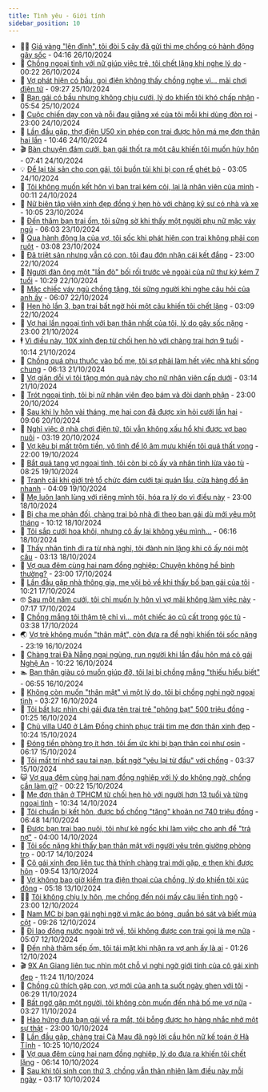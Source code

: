 ```yaml
---
title: Tình yêu - Giới tính
sidebar_position: 10
---
```


<!-- dantri-tinh-yeu-gioi-tinh:START -->
- 👨‍🏫 [Giá vàng &quot;lên đỉnh&quot;, tôi đòi 5 cây đã gửi thì mẹ chồng có hành động gây sốc](https://dantri.com.vn/tinh-yeu-gioi-tinh/gia-vang-len-dinh-toi-doi-5-cay-da-gui-thi-me-chong-co-hanh-dong-gay-soc-20241025115946529.htm) - 04:16 26/10/2024
- 🦣 [Chồng ngoại tình với nữ giúp việc trẻ, tôi chết lặng khi nghe lý do](https://dantri.com.vn/tinh-yeu-gioi-tinh/chong-ngoai-tinh-voi-nu-giup-viec-tre-toi-chet-lang-khi-nghe-ly-do-20241025110633873.htm) - 00:22 26/10/2024
- 🔭 [Vợ phát hiện có bầu, gọi điện không thấy chồng nghe vì... mải chơi điện tử](https://dantri.com.vn/tinh-yeu-gioi-tinh/vo-phat-hien-co-bau-goi-dien-khong-thay-chong-nghe-vi-mai-choi-dien-tu-20241025131908975.htm) - 09:27 25/10/2024
- 🧐 [Bạn gái có bầu nhưng không chịu cưới, lý do khiến tôi khó chấp nhận](https://dantri.com.vn/tinh-yeu-gioi-tinh/ban-gai-co-bau-nhung-khong-chiu-cuoi-ly-do-khien-toi-kho-chap-nhan-20241025092050038.htm) - 05:54 25/10/2024
- 🫶 [Cuộc chiến dạy con và nỗi đau giằng xé của tôi mỗi khi dùng đòn roi](https://dantri.com.vn/tinh-yeu-gioi-tinh/cuoc-chien-day-con-va-noi-dau-giang-xe-cua-toi-moi-khi-dung-don-roi-20241021152643756.htm) - 23:00 24/10/2024
- 💃 [Lần đầu gặp, thợ điện U50 xin phép con trai được hôn má mẹ đơn thân hai lần](https://dantri.com.vn/tinh-yeu-gioi-tinh/lan-dau-gap-tho-dien-u50-xin-phep-con-trai-duoc-hon-ma-me-don-than-hai-lan-20241023092511274.htm) - 10:46 24/10/2024
- 🎬 [Bàn chuyện đám cưới, bạn gái thốt ra một câu khiến tôi muốn hủy hôn](https://dantri.com.vn/tinh-yeu-gioi-tinh/ban-chuyen-dam-cuoi-ban-gai-thot-ra-mot-cau-khien-toi-muon-huy-hon-20241024090231255.htm) - 07:41 24/10/2024
- 💡 [Để lại tài sản cho con gái, tôi buồn tủi khi bị con rể ghét bỏ](https://dantri.com.vn/tinh-yeu-gioi-tinh/de-lai-tai-san-cho-con-gai-toi-buon-tui-khi-bi-con-re-ghet-bo-20241023161328647.htm) - 03:05 24/10/2024
- 🙉 [Tôi không muốn kết hôn vì bạn trai kém cỏi, lại là nhân viên của mình](https://dantri.com.vn/tinh-yeu-gioi-tinh/toi-khong-muon-ket-hon-vi-ban-trai-kem-coi-lai-la-nhan-vien-cua-minh-20240905214752814.htm) - 00:11 24/10/2024
- 🚦 [Nữ biên tập viên xinh đẹp đồng ý hẹn hò với chàng kỹ sư có nhà và xe](https://dantri.com.vn/tinh-yeu-gioi-tinh/nu-bien-tap-vien-xinh-dep-dong-y-hen-ho-voi-chang-ky-su-co-nha-va-xe-20241022084231901.htm) - 10:05 23/10/2024
- 🥸 [Đến thăm bạn trai ốm, tôi sững sờ khi thấy một người phụ nữ mặc váy ngủ](https://dantri.com.vn/tinh-yeu-gioi-tinh/den-tham-ban-trai-om-toi-sung-so-khi-thay-mot-nguoi-phu-nu-mac-vay-ngu-20241022095730873.htm) - 06:03 23/10/2024
- 🤡 [Qua hành động lạ của vợ, tôi sốc khi phát hiện con trai không phải con ruột](https://dantri.com.vn/tinh-yeu-gioi-tinh/qua-hanh-dong-la-cua-vo-toi-soc-khi-phat-hien-con-trai-khong-phai-con-ruot-20241021145935123.htm) - 03:08 23/10/2024
- 🦩 [Đã triệt sản nhưng vẫn có con, tôi đau đớn nhận cái kết đắng](https://dantri.com.vn/tinh-yeu-gioi-tinh/da-triet-san-nhung-van-co-con-toi-dau-don-nhan-cai-ket-dang-20241021151556984.htm) - 23:00 22/10/2024
- 🤡 [Người đàn ông một &quot;lần đò&quot; bối rối trước vẻ ngoài của nữ thư ký kém 7 tuổi](https://dantri.com.vn/tinh-yeu-gioi-tinh/nguoi-dan-ong-mot-lan-do-boi-roi-truoc-ve-ngoai-cua-nu-thu-ky-kem-7-tuoi-20241021040333742.htm) - 10:29 22/10/2024
- 🌊 [Mặc chiếc váy ngủ chồng tặng, tôi sững người khi nghe câu hỏi của anh ấy](https://dantri.com.vn/tinh-yeu-gioi-tinh/mac-chiec-vay-ngu-chong-tang-toi-sung-nguoi-khi-nghe-cau-hoi-cua-anh-ay-20241021081356473.htm) - 06:07 22/10/2024
- 🐘 [Hẹn hò lần 3, bạn trai bất ngờ hỏi một câu khiến tôi chết lặng](https://dantri.com.vn/tinh-yeu-gioi-tinh/hen-ho-lan-3-ban-trai-bat-ngo-hoi-mot-cau-khien-toi-chet-lang-20241019113717439.htm) - 03:09 22/10/2024
- 🚀 [Vợ hai lần ngoại tình với bạn thân nhất của tôi, lý do gây sốc nặng](https://dantri.com.vn/tinh-yeu-gioi-tinh/vo-hai-lan-ngoai-tinh-voi-ban-than-nhat-cua-toi-ly-do-gay-soc-nang-20241019174355855.htm) - 23:00 21/10/2024
- 🕴 [Vì điều này, 10X xinh đẹp từ chối hẹn hò với chàng trai hơn 9 tuổi](https://dantri.com.vn/tinh-yeu-gioi-tinh/vi-dieu-nay-10x-xinh-dep-tu-choi-hen-ho-voi-chang-trai-hon-9-tuoi-20241020131309250.htm) - 10:14 21/10/2024
- 🚀 [Chồng quá phụ thuộc vào bố mẹ, tôi sợ phải làm hết việc nhà khi sống chung](https://dantri.com.vn/tinh-yeu-gioi-tinh/chong-qua-phu-thuoc-vao-bo-me-toi-so-phai-lam-het-viec-nha-khi-song-chung-20241018181021556.htm) - 06:13 21/10/2024
- 👺 [Vợ giận dỗi vì tôi tặng món quà này cho nữ nhân viên cấp dưới](https://dantri.com.vn/tinh-yeu-gioi-tinh/vo-gian-doi-vi-toi-tang-mon-qua-nay-cho-nu-nhan-vien-cap-duoi-20241018094216262.htm) - 03:14 21/10/2024
- 💄 [Trót ngoại tình, tôi bị nữ nhân viên đeo bám và đòi danh phận](https://dantri.com.vn/tinh-yeu-gioi-tinh/trot-ngoai-tinh-toi-bi-nu-nhan-vien-deo-bam-va-doi-danh-phan-20241012200312306.htm) - 23:00 20/10/2024
- 🌊 [Sau khi ly hôn vài tháng, mẹ hai con đã được xin hỏi cưới lần hai](https://dantri.com.vn/tinh-yeu-gioi-tinh/sau-khi-ly-hon-vai-thang-me-hai-con-da-duoc-xin-hoi-cuoi-lan-hai-20241019144340414.htm) - 09:06 20/10/2024
- 🚦 [Nghỉ việc ở nhà chơi điện tử, tôi vẫn không xấu hổ khi được vợ bao nuôi](https://dantri.com.vn/tinh-yeu-gioi-tinh/nghi-viec-o-nha-choi-dien-tu-toi-van-khong-xau-ho-khi-duoc-vo-bao-nuoi-20241019164058752.htm) - 03:19 20/10/2024
- 👹 [Vợ kêu bị mất trộm tiền, vô tình để lộ âm mưu khiến tôi quá thất vọng](https://dantri.com.vn/tinh-yeu-gioi-tinh/vo-keu-bi-mat-trom-tien-vo-tinh-de-lo-am-muu-khien-toi-qua-that-vong-20241019100311338.htm) - 22:00 19/10/2024
- 🚀 [Bắt quả tang vợ ngoại tình, tôi còn bị cô ấy và nhân tình lừa vào tù](https://dantri.com.vn/tinh-yeu-gioi-tinh/bat-qua-tang-vo-ngoai-tinh-toi-con-bi-co-ay-va-nhan-tinh-lua-vao-tu-20241014162203178.htm) - 08:25 19/10/2024
- 🌁 [Tranh cãi khi giới trẻ tổ chức đám cưới tại quán lẩu, cửa hàng đồ ăn nhanh](https://dantri.com.vn/tinh-yeu-gioi-tinh/tranh-cai-khi-gioi-tre-to-chuc-dam-cuoi-tai-quan-lau-cua-hang-do-an-nhanh-20241018190112229.htm) - 04:09 19/10/2024
- 🧰 [Mẹ luôn lạnh lùng với riêng mình tôi, hóa ra lý do vì điều này](https://dantri.com.vn/tinh-yeu-gioi-tinh/me-luon-lanh-lung-voi-rieng-minh-toi-hoa-ra-ly-do-vi-dieu-nay-20241017205908218.htm) - 23:00 18/10/2024
- 🦅 [Bị cha mẹ phản đối, chàng trai bỏ nhà đi theo bạn gái dù mới yêu một tháng](https://dantri.com.vn/tinh-yeu-gioi-tinh/bi-cha-me-phan-doi-chang-trai-bo-nha-di-theo-ban-gai-du-moi-yeu-mot-thang-20241018084343790.htm) - 10:12 18/10/2024
- 🌈 [Tôi sắp cưới hoa khôi, nhưng cô ấy lại không yêu mình...](https://dantri.com.vn/tinh-yeu-gioi-tinh/toi-sap-cuoi-hoa-khoi-nhung-co-ay-lai-khong-yeu-minh-20241017205157417.htm) - 06:16 18/10/2024
- 🌋 [Thấy nhân tình đi ra từ nhà nghỉ, tôi đành nín lặng khi cô ấy nói một câu](https://dantri.com.vn/tinh-yeu-gioi-tinh/thay-nhan-tinh-di-ra-tu-nha-nghi-toi-danh-nin-lang-khi-co-ay-noi-mot-cau-20241016152111852.htm) - 03:13 18/10/2024
- 👺 [Vợ qua đêm cùng hai nam đồng nghiệp: Chuyện không hề bình thường?](https://dantri.com.vn/tinh-yeu-gioi-tinh/vo-qua-dem-cung-hai-nam-dong-nghiep-chuyen-khong-he-binh-thuong-20241017214521760.htm) - 23:00 17/10/2024
- 🎃 [Lần đầu gặp nhà thông gia, mẹ vội bỏ về khi thấy bố bạn gái của tôi](https://dantri.com.vn/tinh-yeu-gioi-tinh/lan-dau-gap-nha-thong-gia-me-voi-bo-ve-khi-thay-bo-ban-gai-cua-toi-20241017154043480.htm) - 10:21 17/10/2024
- 🤓 [Sau một năm cưới, tôi chỉ muốn ly hôn vì vợ mãi không làm việc này](https://dantri.com.vn/tinh-yeu-gioi-tinh/sau-mot-nam-cuoi-toi-chi-muon-ly-hon-vi-vo-mai-khong-lam-viec-nay-20241015114048108.htm) - 07:17 17/10/2024
- 🤠 [Chồng mắng tôi thậm tệ chỉ vì... một chiếc áo cũ cất trong góc tủ](https://dantri.com.vn/tinh-yeu-gioi-tinh/chong-mang-toi-tham-te-chi-vi-mot-chiec-ao-cu-cat-trong-goc-tu-20241015114558952.htm) - 03:38 17/10/2024
- 🌏 [Vợ trẻ không muốn &quot;thân mật&quot;, còn đưa ra đề nghị khiến tôi sốc nặng](https://dantri.com.vn/tinh-yeu-gioi-tinh/vo-tre-khong-muon-than-mat-con-dua-ra-de-nghi-khien-toi-soc-nang-20241014221605418.htm) - 23:19 16/10/2024
- 🚀 [Chàng trai Đà Nẵng ngại ngùng, run người khi lần đầu hôn má cô gái Nghệ An](https://dantri.com.vn/tinh-yeu-gioi-tinh/chang-trai-da-nang-ngai-ngung-run-nguoi-khi-lan-dau-hon-ma-co-gai-nghe-an-20241016070456793.htm) - 10:22 16/10/2024
- 🏊 [Bạn thân giàu có muốn giúp đỡ, tôi lại bị chồng mắng &quot;thiếu hiểu biết&quot;](https://dantri.com.vn/tinh-yeu-gioi-tinh/ban-than-giau-co-muon-giup-do-toi-lai-bi-chong-mang-thieu-hieu-biet-20241015101711894.htm) - 06:55 16/10/2024
- 🦒 [Không còn muốn &quot;thân mật&quot; vì một lý do, tôi bị chồng nghi ngờ ngoại tình](https://dantri.com.vn/tinh-yeu-gioi-tinh/khong-con-muon-than-mat-vi-mot-ly-do-toi-bi-chong-nghi-ngo-ngoai-tinh-20241014230131287.htm) - 03:27 16/10/2024
- 💂 [Tôi bất lực nhìn chị gái đưa tên trai trẻ &quot;phông bạt&quot; 500 triệu đồng](https://dantri.com.vn/tinh-yeu-gioi-tinh/toi-bat-luc-nhin-chi-gai-dua-ten-trai-tre-phong-bat-500-trieu-dong-20241008212058175.htm) - 01:25 16/10/2024
- 💫 [Chủ villa U40 ở Lâm Đồng chinh phục trái tim mẹ đơn thân xinh đẹp](https://dantri.com.vn/tinh-yeu-gioi-tinh/chu-villa-u40-o-lam-dong-chinh-phuc-trai-tim-me-don-than-xinh-dep-20241015072607154.htm) - 10:24 15/10/2024
- 🧠 [Đóng tiền phòng trọ ít hơn, tôi ấm ức khi bị bạn thân coi như osin](https://dantri.com.vn/tinh-yeu-gioi-tinh/dong-tien-phong-tro-it-hon-toi-am-uc-khi-bi-ban-than-coi-nhu-osin-20241015115121240.htm) - 06:17 15/10/2024
- 🎡 [Tôi mất trí nhớ sau tai nạn, bất ngờ &quot;yêu lại từ đầu&quot; với chồng](https://dantri.com.vn/tinh-yeu-gioi-tinh/toi-mat-tri-nho-sau-tai-nan-bat-ngo-yeu-lai-tu-dau-voi-chong-20241011122823465.htm) - 03:37 15/10/2024
- 😺 [Vợ qua đêm cùng hai nam đồng nghiệp với lý do không ngờ, chồng cần làm gì?](https://dantri.com.vn/tinh-yeu-gioi-tinh/vo-qua-dem-cung-hai-nam-dong-nghiep-voi-ly-do-khong-ngo-chong-can-lam-gi-20241014145927689.htm) - 00:22 15/10/2024
- 🥰 [Mẹ đơn thân ở TPHCM từ chối hẹn hò với người hơn 13 tuổi và từng ngoại tình](https://dantri.com.vn/tinh-yeu-gioi-tinh/me-don-than-o-tphcm-tu-choi-hen-ho-voi-nguoi-hon-13-tuoi-va-tung-ngoai-tinh-20241014073557265.htm) - 10:34 14/10/2024
- 🐲 [Tôi chuẩn bị kết hôn, được bố chồng &quot;tặng&quot; khoản nợ 740 triệu đồng](https://dantri.com.vn/tinh-yeu-gioi-tinh/toi-chuan-bi-ket-hon-duoc-bo-chong-tang-khoan-no-740-trieu-dong-20241011113709686.htm) - 06:48 14/10/2024
- 🌝 [Được bạn trai bao nuôi, tôi như kẻ ngốc khi làm việc cho anh để &quot;trả nợ&quot;](https://dantri.com.vn/tinh-yeu-gioi-tinh/duoc-ban-trai-bao-nuoi-toi-nhu-ke-ngoc-khi-lam-viec-cho-anh-de-tra-no-20241011153810715.htm) - 04:00 14/10/2024
- 🐲 [Tôi sốc nặng khi thấy bạn thân mật với người yêu trên giường phòng trọ](https://dantri.com.vn/tinh-yeu-gioi-tinh/toi-soc-nang-khi-thay-ban-than-mat-voi-nguoi-yeu-tren-giuong-phong-tro-20241014071622829.htm) - 00:17 14/10/2024
- 📝 [Cô gái xinh đẹp liên tục thả thính chàng trai mới gặp, e thẹn khi được hôn](https://dantri.com.vn/tinh-yeu-gioi-tinh/co-gai-xinh-dep-lien-tuc-tha-thinh-chang-trai-moi-gap-e-then-khi-duoc-hon-20241013144204569.htm) - 09:54 13/10/2024
- 🦏 [Vợ không bao giờ kiểm tra điện thoại của chồng, lý do khiến tôi xúc động](https://dantri.com.vn/tinh-yeu-gioi-tinh/vo-khong-bao-gio-kiem-tra-dien-thoai-cua-chong-ly-do-khien-toi-xuc-dong-20241013100731900.htm) - 05:18 13/10/2024
- 🧑‍🏫 [Tôi không chịu ly hôn, mẹ chồng đến nói mấy câu liền tỉnh ngộ](https://dantri.com.vn/tinh-yeu-gioi-tinh/toi-khong-chiu-ly-hon-me-chong-den-noi-may-cau-lien-tinh-ngo-20241012165859254.htm) - 23:00 12/10/2024
- 🦍 [Nam MC bị bạn gái nghi ngờ vì mặc áo bóng, quần bó sát và biết múa cột](https://dantri.com.vn/tinh-yeu-gioi-tinh/nam-mc-bi-ban-gai-nghi-ngo-vi-mac-ao-bong-quan-bo-sat-va-biet-mua-cot-20241012104424067.htm) - 09:26 12/10/2024
- 🌋 [Đi lao động nước ngoài trở về, tôi không được con trai gọi là mẹ nữa](https://dantri.com.vn/tinh-yeu-gioi-tinh/di-lao-dong-nuoc-ngoai-tro-ve-toi-khong-duoc-con-trai-goi-la-me-nua-20241012120444351.htm) - 05:07 12/10/2024
- 💯 [Đến nhà thăm sếp ốm, tôi tái mặt khi nhận ra vợ anh ấy là ai](https://dantri.com.vn/tinh-yeu-gioi-tinh/den-nha-tham-sep-om-toi-tai-mat-khi-nhan-ra-vo-anh-ay-la-ai-20241011103259722.htm) - 01:26 12/10/2024
- 🎬 [9X An Giang liên tục nhìn một chỗ vì nghi ngờ giới tính của cô gái xinh đẹp](https://dantri.com.vn/tinh-yeu-gioi-tinh/9x-an-giang-lien-tuc-nhin-mot-cho-vi-nghi-ngo-gioi-tinh-cua-co-gai-xinh-dep-20241011180151128.htm) - 11:24 11/10/2024
- 📝 [Chồng cũ thích gặp con, vợ mới của anh ta suốt ngày ghen với tôi](https://dantri.com.vn/tinh-yeu-gioi-tinh/chong-cu-thich-gap-con-vo-moi-cua-anh-ta-suot-ngay-ghen-voi-toi-20241011115212649.htm) - 06:29 11/10/2024
- 🧐 [Bất ngờ gặp một người, tôi không còn muốn đến nhà bố mẹ vợ nữa](https://dantri.com.vn/tinh-yeu-gioi-tinh/bat-ngo-gap-mot-nguoi-toi-khong-con-muon-den-nha-bo-me-vo-nua-20241009124154227.htm) - 03:27 11/10/2024
- 🤠 [Hào hứng đưa bạn gái về ra mắt, tôi bỗng được họ hàng nhắc nhở một sự thật](https://dantri.com.vn/tinh-yeu-gioi-tinh/hao-hung-dua-ban-gai-ve-ra-mat-toi-bong-duoc-ho-hang-nhac-nho-mot-su-that-20241009155309493.htm) - 23:00 10/10/2024
- 💼 [Lần đầu gặp, chàng trai Cà Mau đã ngỏ lời cầu hôn nữ kế toán ở Hà Tĩnh](https://dantri.com.vn/tinh-yeu-gioi-tinh/lan-dau-gap-chang-trai-ca-mau-da-ngo-loi-cau-hon-nu-ke-toan-o-ha-tinh-20241009090311242.htm) - 10:25 10/10/2024
- 💪 [Vợ qua đêm cùng hai nam đồng nghiệp, lý do đưa ra khiến tôi chết lặng](https://dantri.com.vn/tinh-yeu-gioi-tinh/vo-qua-dem-cung-hai-nam-dong-nghiep-ly-do-dua-ra-khien-toi-chet-lang-20241007213419687.htm) - 06:14 10/10/2024
- 💂 [Sau khi tôi sinh con thứ 3, chồng vẫn thản nhiên làm điều này mỗi ngày](https://dantri.com.vn/tinh-yeu-gioi-tinh/sau-khi-toi-sinh-con-thu-3-chong-van-than-nhien-lam-dieu-nay-moi-ngay-20241009113951816.htm) - 03:17 10/10/2024<!-- dantri-tinh-yeu-gioi-tinh:END -->
